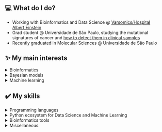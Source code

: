 ## 💻 What do I do?
- Working with Bioinformatics and Data Science @ [Varsomics/Hospital Albert Einstein](https://varsomics.com/)
- Grad student @ Universidade de São Paulo, studying the mutational signatures of cancer and [how to detect them in clinical samples](https://github.com/PedroSebe/signature-inference)
- Recently graduated in Molecular Sciences @ Universidade de São Paulo

## ✨ My main interests
<details><summary>Bioinformatics</summary>
  Bioinformatics is the interdisciplinary area applying methods from Computer Science to solve Biology problems, specially in Molecular Biology. I have experience using Bioinformatics tools to analyse data from the clinical lab at Hospital Albert Einstein, in the areas of Oncology (detection of fusions in RNAseq, identification of mutational signatures) and Metagenomics/Metatranscriptomics (identification of pathogens).
</details>
<details><summary>Bayesian models</summary>
  Bayesian methods allow modelers to combine prior information with empirical data to generate better predictions and inferences. My favorite components that we can use to build bayesian models are Gaussian Process, Hierarchical Models and Sparsifying priors. I believe bayesian inference is also relevant for machine learning, specially when used for high-stakes decisions, where accurate description of uncertainty is crucial. My main tool for exploring Bayes is PyMC.
</details>
<details><summary>Machine learning</summary>
</details>

## ✔️ My skills
<details><summary>Programming languages</summary>
  <ul>
    <li>Experient in Python and Bash</li>
    <li>Notions of C, JS and PHP</li>
  </ul>
</details>
<details><summary>Python ecosystem for Data Science and Machine Learning</summary>
  <ul>
    <li><b>Data manipulation:</b> Pandas, Numpy</li>
    <li><b>Data visualization:</b> Matplotlib, Seaborn, basic Plotly</li>
    <li><b>Machine Learning:</b> Scikit-learn, Tensorflow, Jax</li>
    <li><b>Miscelaneous:</b> Jupyter Notebook/Jupyter Lab, PyMC</li>
  </ul>
</details>
<details><summary>Bioinformatics tools</summary>
  <ul>
    <li>NGS quality control and filtering with AfterQC and FastQC</li>
    <li>De novo assembly with SPAdes</li>
    <li>Variant calling with GATK tools and Freebayes</li>
    <li>Variant annotation with snpEff and Annovar</li>
    <li>Taxonomic classification with Kraken</li>
    <li>Genetic analysis with Plink</li>
    <li>Miscellaneous tasks with samtools and bedtools</li>
  </ul>
</details>
<details><summary>Miscellaneous</summary>
  <ul>
    <li>Version control with <b>Git</b>.</li>
    <li>Basic relational database queries with <b>SQL</b></li>
    <li>Basic queries to graph databases with <b>Neo4j</b></li>
  </ul>
</details>

<!--
## 💡 What I want to learn next

**PedroSebe/PedroSebe** is a ✨ _special_ ✨ repository because its `README.md` (this file) appears on your GitHub profile.

Here are some ideas to get you started:

- 🔭 I’m currently working on ...
- 🌱 I’m currently learning ...
- 👯 I’m looking to collaborate on ...
- 🤔 I’m looking for help with ...
- 💬 Ask me about ...
- 📫 How to reach me: ...
- 😄 Pronouns: ...
- ⚡ Fun fact: ...
-->
